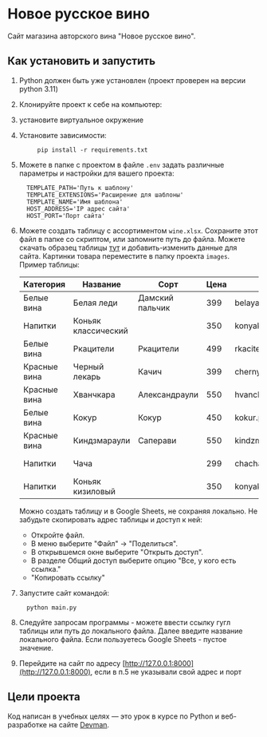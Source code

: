 # Новое русское вино

Сайт магазина авторского вина "Новое русское вино".

## Как установить и запустить

1. Python должен быть уже установлен (проект проверен на версии python 3.11)

2. Клонируйте проект к себе на компьютер:

3. установите виртуальное окружение

4. Установите зависимости:

            pip install -r requirements.txt

5. Можете в папке с проектом в файле `.env` задать различные параметры и настройки для вашего проекта:

         TEMPLATE_PATH='Путь к шаблону'  
         TEMPLATE_EXTENSIONS='Расширение для шаблоны'  
         TEMPLATE_NAME='Имя шаблона'  
         HOST_ADDRESS='IP адрес сайта'  
         HOST_PORT='Порт сайта'  

6. Можете создать таблицу с ассортиментом `wine.xlsx`. Сохраните этот файл в папке со скриптом, или запомните путь до файла.
Можете скачать образец таблицы [тут](https://dvmn.org/filer/canonical/1610450333/763/) и добавить-изменить данные для сайта. Картинки товара переместите в папку проекта `images`.   
Пример таблицы:

   | **Категория** | **Название**        | **Сорт**        | **Цена** | **Картинка**             | **Акция**            |
   |---------------|---------------------|-----------------|----------|--------------------------|----------------------|
   | Белые вина    | Белая леди          | Дамский пальчик | 399      | belaya_ledi.png          | Выгодное предложение |
   | Напитки       | Коньяк классический |                 | 350      | konyak_klassicheskyi.png |                      |
   | Белые вина    | Ркацители           | Ркацители       | 499      | rkaciteli.png            |                      |
   | Красные вина  | Черный лекарь       | Качич           | 399      | chernyi_lekar.png        |                      |
   | Красные вина  | Хванчкара           | Александраули   | 550      | hvanchkara.png           |                      |
   | Белые вина    | Кокур               | Кокур           | 450      | kokur.png                |                      |
   | Красные вина  | Киндзмараули        | Саперави        | 550      | kindzmarauli.png         |                      |
   | Напитки       | Чача                |                 | 299      | chacha.png               | Выгодное предложение |
   | Напитки       | Коньяк кизиловый    |                 | 350      | konyak_kizilovyi.png     |                      |
   Можно создать таблицу и в Google Sheets, не сохраняя локально. Не забудьте скопировать адрес таблицы и доступ к ней:
   
   - Откройте файл.
   - В меню выберите "Файл" -> "Поделиться".
   - В открывшемся окне выберите "Открыть доступ".
   - В разделе Общий доступ выберите опцию "Все, у кого есть ссылка."
   - "Копировать ссылку"

7. Запустите сайт командой:

         python main.py

8. Следуйте запросам программы - можете ввести ссылку гугл таблицы или путь до локального файла. Далее введите название локального файла. Если пользуетесь Google Sheets - пустое значение.

9. Перейдите на сайт по адресу [http://127.0.0.1:8000](http://127.0.0.1:8000), если в п.5 не указывали свой адрес и порт



## Цели проекта

Код написан в учебных целях — это урок в курсе по Python и веб-разработке на сайте [Devman](https://dvmn.org).



   